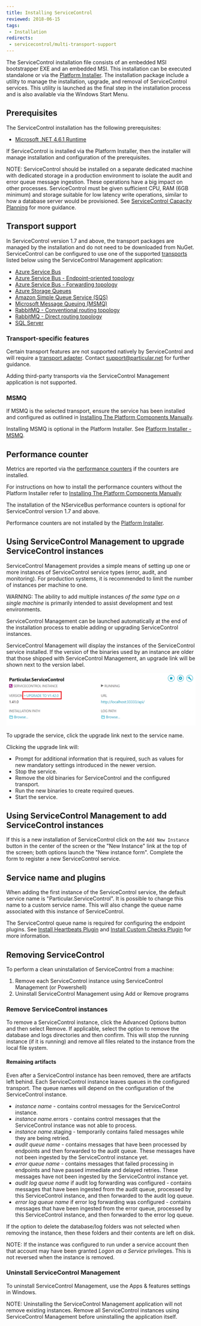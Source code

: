 ```yaml
---
title: Installing ServiceControl
reviewed: 2018-06-15
tags:
 - Installation
redirects:
 - servicecontrol/multi-transport-support
---
```


The ServiceControl installation file consists of an embedded MSI bootstrapper EXE and an embedded MSI. This installation can be executed standalone or via the [Platform Installer](/platform/installer/). The installation package include a utility to manage the installation, upgrade, and removal of ServiceControl services. This utility is launched as the final step in the installation process and is also available via the Windows Start Menu.


## Prerequisites

The ServiceControl installation has the following prerequisites:

* [Microsoft .NET 4.6.1 Runtime](https://www.microsoft.com/en-us/download/details.aspx?id=49982)

If ServiceControl is installed via the Platform Installer, then the installer will manage installation and configuration of the prerequisites.

NOTE: ServiceControl should be installed on a separate dedicated machine with dedicated storage in a production environment to isolate the audit and error queue message ingestion. These operations have a big impact on other processes. ServiceControl must be given sufficient CPU, RAM (6GB minimum) and storage suitable for low latency write operations, similar to how a database server would be provisioned. See [ServiceControl Capacity Planning](capacity-and-planning.md) for more guidance.


## Transport support

In ServiceControl version 1.7 and above, the transport packages are managed by the installation and do not need to be downloaded from NuGet. ServiceControl can be configured to use one of the supported [transports](/transports/) listed below using the ServiceControl Management application:

* [Azure Service Bus](/transports/azure-service-bus)
* [Azure Service Bus - Endpoint-oriented topology](/transports/azure-service-bus/legacy/topologies.md#versions-7-and-above-endpoint-oriented-topology)
* [Azure Service Bus - Forwarding topology](/transports/azure-service-bus/legacy/topologies.md#versions-7-and-above-forwarding-topology)
* [Azure Storage Queues](/transports/azure-storage-queues/)
* [Amazon Simple Queue Service (SQS)](/transports/sqs/)
* [Microsoft Message Queuing (MSMQ)](/transports/msmq/)
* [RabbitMQ - Conventional routing topology](/transports/rabbitmq/routing-topology.md#conventional-routing-topology)
* [RabbitMQ - Direct routing topology](/transports/rabbitmq/routing-topology.md#direct-routing-topology)
* [SQL Server](/transports/sql/)


### Transport-specific features

Certain transport features are not supported natively by ServiceControl and will require a [transport adapter](/servicecontrol/transport-adapter). Contact support@particular.net for further guidance.

Adding third-party transports via the ServiceControl Management application is not supported.


### MSMQ

If MSMQ is the selected transport, ensure the service has been installed and configured as outlined in [Installing The Platform Components Manually](/platform/installer/offline.md#platform-installer-components-nservicebus-prerequisites).

Installing MSMQ is optional in the Platform Installer. See [Platform Installer - MSMQ](/platform/installer/#select-items-to-install-configure-microsoft-message-queuing).


## Performance counter

Metrics are reported via the [performance counters](/monitoring/metrics/performance-counters.md) if the counters are installed.

For instructions on how to install the performance counters without the Platform Installer refer to [Installing The Platform Components Manually](/platform/installer/offline.md)

The installation of the NServiceBus performance counters is optional for ServiceControl version 1.7 and above.

Performance counters are not installed by the [Platform Installer](/platform/installer/).


## Using ServiceControl Management to upgrade ServiceControl instances

ServiceControl Management provides a simple means of setting up one or more instances of ServiceControl service types (error, audit, and monitoring). For production systems, it is recommended to limit the number of instances per machine to one.

WARNING: The ability to add multiple instances *of the same type on a single machine* is primarily intended to assist development and test environments.

ServiceControl Management can be launched automatically at the end of the installation process to enable adding or upgrading ServiceControl instances.

ServiceControl Management will display the instances of the ServiceControl service installed. If the version of the binaries used by an instance are older that those shipped with ServiceControl Management, an upgrade link will be shown next to the version label.

![ServiceControl Management interface that shows the link for upgrading](managementutil-upgradelink.png 'width=500')

To upgrade the service, click the upgrade link next to the service name.

Clicking the upgrade link will:

 * Prompt for additional information that is required, such as values for new mandatory settings introduced in the newer version.
 * Stop the service.
 * Remove the old binaries for ServiceControl and the configured transport.
 * Run the new binaries to create required queues.
 * Start the service.


## Using ServiceControl Management to add ServiceControl instances

If this is a new installation of ServiceControl click on the `Add New Instance` button in the center of the screen or the "New Instance" link at the top of the screen; both options launch the "New instance form". Complete the form to register a new ServiceControl service.


## Service name and plugins

When adding the first instance of the ServiceControl service, the default service name is "Particular.ServiceControl". It is possible to change this name to a custom service name. This will also change the queue name associated with this instance of ServiceControl.

The ServiceControl queue name is required for configuring the endpoint plugins. See [Install Heartbeats Plugin](/monitoring/heartbeats/install-plugin.md) and [Install Custom Checks Plugin](/monitoring/custom-checks/install-plugin.md) for more information.


## Removing ServiceControl

To perform a clean uninstallation of ServiceControl from a machine:

1. Remove each ServiceControl instance using ServiceControl Management (or Powershell)
2. Uninstall ServiceControl Management using Add or Remove programs


### Remove ServiceControl instances

To remove a ServiceControl instance, click the Advanced Options button and then select Remove. If applicable, select the option to remove the database and logs directories and then confirm. This will stop the running instance (if it is running) and remove all files related to the instance from the local file system.


#### Remaining artifacts

Even after a ServiceControl instance has been removed, there are artifacts left behind. Each ServiceControl instance leaves queues in the configured transport. The queue names will depend on the configuration of the ServiceControl instance.

- _instance name_ - contains control messages for the ServiceControl instance.
- _instance name_.errors - contains control messages that the ServiceControl instance was not able to process.
- _instance name_.staging - temporarily contains failed messages while they are being retried.
- _audit queue name_ - contains messages that have been processed by endpoints and then forwarded to the audit queue. These messages have not been ingested by the ServiceControl instance yet.
- _error queue name_ - contains messages that failed processing in endpoints and have passed immediate and delayed retries. These messages have not been ingested by the ServiceControl instance yet.
- _audit log queue name_ if audit log forwarding was configured - contains messages that have been ingested from the audit queue, processed by this ServiceControl instance, and then forwarded to the audit log queue.
- _error log queue name_ if error log forwarding was configured - contains messages that have been ingested from the error queue, processed by this ServiceControl instance, and then forwarded to the error log queue.

If the option to delete the database/log folders was not selected when removing the instance, then these folders and their contents are left on disk.

NOTE: If the instance was configured to run under a service account then that account may have been granted _Logon as a Service_ privileges. This is not reversed when the instance is removed.


### Uninstall ServiceControl Management

To uninstall ServiceControl Management, use the Apps & features settings in Windows. 

NOTE: Uninstalling the ServiceControl Management application will not remove existing instances. Remove all ServiceControl instances using ServiceControl Management before uninstalling the application itself.
